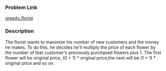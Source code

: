 ### Problem Link
[greedy_florist](https://www.hackerrank.com/challenges/greedy-florist/problem)

### Description
The florist wants to maximize his number of new customers and the money he makes. To do this, he decides he'll multiply the price of each flower by the number of that customer's previously purchased flowers plus 1. The first flower will be original price, (0 + 1) * original price,the next will be (1 + 1) * original price and so on.
